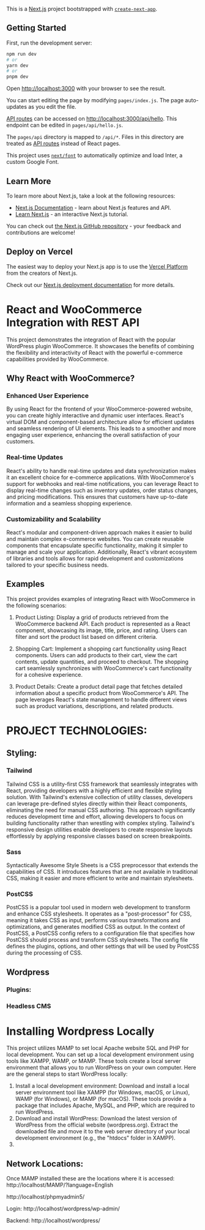 This is a [Next.js](https://nextjs.org/) project bootstrapped with [`create-next-app`](https://github.com/vercel/next.js/tree/canary/packages/create-next-app).

## Getting Started

First, run the development server:

```bash
npm run dev
# or
yarn dev
# or
pnpm dev
```

Open [http://localhost:3000](http://localhost:3000) with your browser to see the result.

You can start editing the page by modifying `pages/index.js`. The page auto-updates as you edit the file.

[API routes](https://nextjs.org/docs/api-routes/introduction) can be accessed on [http://localhost:3000/api/hello](http://localhost:3000/api/hello). This endpoint can be edited in `pages/api/hello.js`.

The `pages/api` directory is mapped to `/api/*`. Files in this directory are treated as [API routes](https://nextjs.org/docs/api-routes/introduction) instead of React pages.

This project uses [`next/font`](https://nextjs.org/docs/basic-features/font-optimization) to automatically optimize and load Inter, a custom Google Font.

## Learn More

To learn more about Next.js, take a look at the following resources:

- [Next.js Documentation](https://nextjs.org/docs) - learn about Next.js features and API.
- [Learn Next.js](https://nextjs.org/learn) - an interactive Next.js tutorial.

You can check out [the Next.js GitHub repository](https://github.com/vercel/next.js/) - your feedback and contributions are welcome!

## Deploy on Vercel

The easiest way to deploy your Next.js app is to use the [Vercel Platform](https://vercel.com/new?utm_medium=default-template&filter=next.js&utm_source=create-next-app&utm_campaign=create-next-app-readme) from the creators of Next.js.

Check out our [Next.js deployment documentation](https://nextjs.org/docs/deployment) for more details.

# React and WooCommerce Integration with REST API

This project demonstrates the integration of React with the popular WordPress plugin WooCommerce. It showcases the benefits of combining the flexibility and interactivity of React with the powerful e-commerce capabilities provided by WooCommerce.

## Why React with WooCommerce?

### Enhanced User Experience

By using React for the frontend of your WooCommerce-powered website, you can create highly interactive and dynamic user interfaces. React's virtual DOM and component-based architecture allow for efficient updates and seamless rendering of UI elements. This leads to a smoother and more engaging user experience, enhancing the overall satisfaction of your customers.

### Real-time Updates

React's ability to handle real-time updates and data synchronization makes it an excellent choice for e-commerce applications. With WooCommerce's support for webhooks and real-time notifications, you can leverage React to display real-time changes such as inventory updates, order status changes, and pricing modifications. This ensures that customers have up-to-date information and a seamless shopping experience.

### Customizability and Scalability

React's modular and component-driven approach makes it easier to build and maintain complex e-commerce websites. You can create reusable components that encapsulate specific functionality, making it simpler to manage and scale your application. Additionally, React's vibrant ecosystem of libraries and tools allows for rapid development and customizations tailored to your specific business needs.

## Examples

This project provides examples of integrating React with WooCommerce in the following scenarios:

1. Product Listing: Display a grid of products retrieved from the WooCommerce backend API. Each product is represented as a React component, showcasing its image, title, price, and rating. Users can filter and sort the product list based on different criteria.

2. Shopping Cart: Implement a shopping cart functionality using React components. Users can add products to their cart, view the cart contents, update quantities, and proceed to checkout. The shopping cart seamlessly synchronizes with WooCommerce's cart functionality for a cohesive experience.

3. Product Details: Create a product detail page that fetches detailed information about a specific product from WooCommerce's API. The page leverages React's state management to handle different views such as product variations, descriptions, and related products.

# PROJECT TECHNOLOGIES:

## Styling:

### Tailwind

Tailwind CSS is a utility-first CSS framework that seamlessly integrates with React, providing developers with a highly efficient and flexible styling solution. With Tailwind's extensive collection of utility classes, developers can leverage pre-defined styles directly within their React components, eliminating the need for manual CSS authoring. This approach significantly reduces development time and effort, allowing developers to focus on building functionality rather than wrestling with complex styling. Tailwind's responsive design utilities enable developers to create responsive layouts effortlessly by applying responsive classes based on screen breakpoints.

### Sass

Syntactically Awesome Style Sheets is a CSS preprocessor that extends the capabilities of CSS. It introduces features that are not available in traditional CSS, making it easier and more efficient to write and maintain stylesheets.

### PostCSS

PostCSS is a popular tool used in modern web development to transform and enhance CSS stylesheets. It operates as a "post-processor" for CSS, meaning it takes CSS as input, performs various transformations and optimizations, and generates modified CSS as output. In the context of PostCSS, a PostCSS config refers to a configuration file that specifies how PostCSS should process and transform CSS stylesheets. The config file defines the plugins, options, and other settings that will be used by PostCSS during the processing of CSS.

## Wordpress

### Plugins:

### Headless CMS

# Installing Wordpress Locally

This project utilizes MAMP to set local Apache website SQL and PHP for local development. You can set up a local development environment using tools like XAMPP, WAMP, or MAMP. These tools create a local server environment that allows you to run WordPress on your own computer.
Here are the general steps to start WordPress locally:

1. Install a local development environment: Download and install a local server environment tool like XAMPP (for Windows, macOS, or Linux), WAMP (for Windows), or MAMP (for macOS). These tools provide a package that includes Apache, MySQL, and PHP, which are required to run WordPress.
2. Download and install WordPress: Download the latest version of WordPress from the official website (wordpress.org). Extract the downloaded file and move it to the web server directory of your local development environment (e.g., the "htdocs" folder in XAMPP).
3.

## Network Locations:

Once MAMP installed these are the locations where it is accessed:<br>
http://localhost/MAMP/?language=English

http://localhost/phpmyadmin5/

Login:
http://localhost/wordpress/wp-admin/

Backend:
http://localhost/wordpress/
